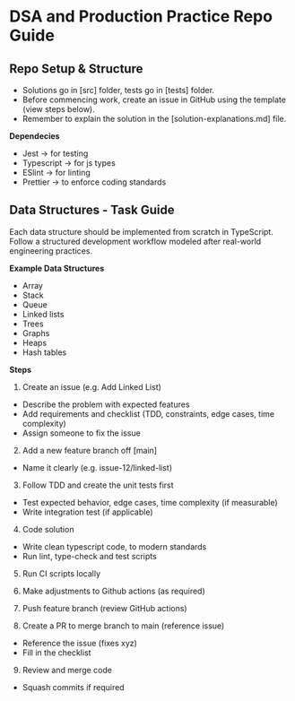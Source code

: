 # DSA and Production Practice Repo Guide

## Repo Setup & Structure

- Solutions go in [src] folder, tests go in [tests] folder.
- Before commencing work, create an issue in GitHub using the template (view steps below).
- Remember to explain the solution in the [solution-explanations.md] file.

**Dependecies**

- Jest -> for testing
- Typescript -> for js types
- ESlint -> for linting
- Prettier -> to enforce coding standards

## Data Structures - Task Guide

Each data structure should be implemented from scratch in TypeScript. Follow a structured development workflow modeled after real-world engineering practices.

**Example Data Structures**

- Array
- Stack
- Queue
- Linked lists
- Trees
- Graphs
- Heaps
- Hash tables

**Steps**

1. Create an issue (e.g. Add Linked List)

- Describe the problem with expected features
- Add requirements and checklist (TDD, constraints, edge cases, time complexity)
- Assign someone to fix the issue

2. Add a new feature branch off [main]

- Name it clearly (e.g. issue-12/linked-list)

3. Follow TDD and create the unit tests first

- Test expected behavior, edge cases, time complexity (if measurable)
- Write integration test (if applicable)

4. Code solution

- Write clean typescript code, to modern standards
- Run lint, type-check and test scripts

5. Run CI scripts locally

6. Make adjustments to Github actions (as required)

7. Push feature branch (review GitHub actions)

8. Create a PR to merge branch to main (reference issue)

- Reference the issue (fixes xyz)
- Fill in the checklist

9. Review and merge code

- Squash commits if required
